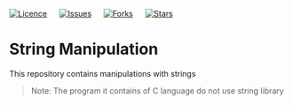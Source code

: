 [![Licence](https://img.shields.io/github/license/bishtanuj/stringManipulation?style=for-the-badge)](./LICENSE) &emsp; 
[![Issues](https://img.shields.io/github/issues/bishtanuj/stringManipulation?style=for-the-badge)](./ISSUES) &emsp;
[![Forks](https://img.shields.io/github/forks/bishtanuj/stringManipulation?style=for-the-badge)](./FORKS) &emsp;
[![Stars](https://img.shields.io/github/stars/bishtanuj/stringManipulation?style=for-the-badge)](./STARS)

# String Manipulation
This repository contains manipulations with strings <br> 

> Note: The program it contains of C language do not use string library
